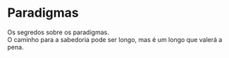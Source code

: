 # Paradigmas
Os segredos sobre os paradigmas.<br>O caminho para a sabedoria pode ser longo, mas é um longo que valerá a pena.
